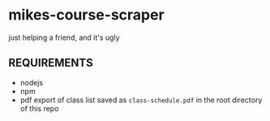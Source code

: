 # mikes-course-scraper
just helping a friend, and it's ugly

## REQUIREMENTS
- nodejs
- npm
- pdf export of class list saved as `class-schedule.pdf` in the root directory of this repo